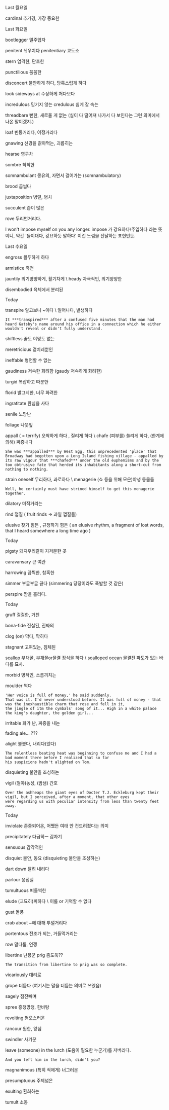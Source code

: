 Last 월요일 

cardinal 추기경, 가장 중요한

Last 화요일 

bootlegger 밀주업자

penitent 뉘우치다 penitentiary 교도소

stern 엄격한, 단호한

punctilious 꼼꼼한

disconcert 불안하게 하다, 당혹스럽게 하다

look sideways at 수상하게 쳐다보다

incredulous 믿기지 않는 credulous 쉽게 잘 속는

threadbare 뻔한, 새로울 게 없는 (실이 다 떨어져 나가서 다 보인다는 그런 의미에서 나온 말이겠지.)

loaf 빈둥거리다, 어정거리다

gnawing 신경을 갉아먹는, 괴롭히는

hearse 영구차

sombre 칙칙한

somnambulant 몽유의, 자면서 걸어가는 (somnambulatory)

brood 곱씹다

juxtaposition 병렬, 병치

succulent 즙이 많은

rove 두리번거리다.

I won't impose myself on you any longer. impose 가 강요하다\주입하다 라는 뜻이니, 약간 '들이대다, 강요하듯 말하다' 이런 느낌을 전달하는 표현인듯.

Last 수요일 

engross 몰두하게 하다

armistice 휴전

jauntily 의기양양하게, 활기차게 \ heady 자극적인, 의기양양한

disembodied 육체에서 분리된

Today 

transpire 알고보니 ~이다 \ 일어나다, 발생하다

    It ***transpired*** after a confused five minutes that the man had heard Gatsby's name around his office in a connection which he either wouldn't reveal or didn't fully understand.

shiftless 꿈도 야망도 없는

meretricious 겉치레뿐인

ineffable 형언할 수  없는

gaudiness 저속한 화려함 (gaudy 저속하게 화려한)

turgid 복잡하고 따분한

florid 발그레한, 너무 화려한

ingratitate 환심을 사다

senile 노망난

foliage 나뭇잎

appall ( = terrify) 오싹하게 하다 , 질리게 하다 \ chafe (피부를) 쓸리게 하다, (한계에 의해) 짜증내다

    She was ***appalled*** by West Egg, this unprecedented 'place' that Broadway had begotten upon a Long Island fishing village - appalled by its raw vigour that ***chafed*** under the old euphemisms and by the too obtrusive fate that herded its inhabitants along a short-cut from nothing to nothing.

strain oneself 무리하다, 과로하다 \ menagerie (쇼 등을 위해 모은)야생 동물들

    Well, he certainly must have strined himself to get this menagerie together.

dilatory 미적거리는

rind 껍질 ( fruit rinds ⇒ 과일 껍질들)

elusive 찾기 힘든 , 규정하기 힘든 ( an elusive rhythm, a fragment of lost words, that I heard somewhere a long time ago )

Today 

pigsty 돼지우리같이 지저분한 곳

caravansary 큰 여관

harrowing 끔찍한, 참혹한

simmer 부글부글 끓다 (simmering 당장이라도 폭발할 것 같은)

perspire 땀을 흘리다.

Today 

gruff 걸걸한, 거친

bona-fide 진실된, 진짜의

clog (on) 막다, 막히다

stagnant 고여있는, 침체된

scallop 부채꼴, 부채꼴or물결 장식을 하다 \ scalloped ocean 물결진 파도가 있는 바다를 묘사.

morbid 병적인, 소름끼치는

moulder 썩다

    'Her voice is full of money,' he said suddenly.
    That was it. I'd never understood before. It was full of money - that was the inexhaustible charm that rose and fell in it,
    the jingle of itm the cymbals' song of it... High in a white palace the king's daughter, the golden girl...

irritable 화가 난, 짜증을 내는

fading ale... ???

alight 불붗다, 내리다(앉다)

    The relentless beating heat was beginning to confuse me and I had a bad moment there before I realized that so far
    his suspicions hadn't alighted on Tom.

disquieting 불안을 조성하는

vigil (철야)농성, (밤샘) 간호

    Over the ashheaps the giant eyes of Docter T.J. Eckleburg kept their vigil, but I perceived, after a moment, that other eyes
    were regarding us with peculiar intensity from less than twenty feet away.

Today 

inviolate 존중되어온, 어쨌든 여태 안 건드려졌다는 의미

precipitately 다급히ㅡ 갑자기

sensuous 감각적인

disquiet 불안, 동요 (disquieting 불안을 조성하는)

dart down 달려 내리다

parlour 응접실

tumultuous 떠들썩한

elude (교묘히)피하다 \ 이룰 or 기억할 수 없다

gust 돌풍

crab about ~에 대해 투덜거리다

portentous 전조가 되는, 거들먹거리는

row 말다툼, 언쟁

libertine 난봉꾼 prig 좀도둑??

    The transition from libertine to prig was so complete.

vicariously 대리로

grope 더듬다 (여기서는 말을 더듬는 의미로 쓰였음)

sagely 점잔빼며

spree 흥청망청, 한바탕

revolting 혐오스러운

rancour 원한, 앙심

swindler 사기꾼

leave (someone) in the lurch (도움이 필요한 누군가)를 저버리다.

    And you left him in the lurch, didn't you?

magnanimous (특히 적에게) 너그러운

presumptuous 주제넘은

exulting 환희하는

tumult 소동
